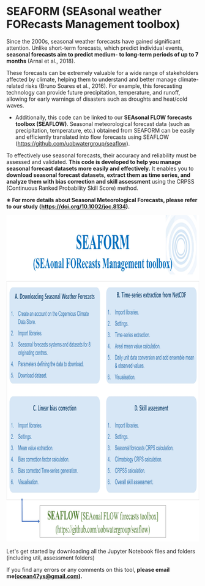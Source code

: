# SEAFORM (SEAsonal weather FORecasts Management toolbox)

Since the 2000s, seasonal weather forecasts have gained significant attention. Unlike short-term forecasts, which predict individual events, <b>seasonal forecasts aim to predict medium- to long-term periods of up to 7 months </b> (Arnal et al., 2018).

These forecasts can be extremely valuable for a wide range of stakeholders affected by climate, helping them to understand and better manage climate-related risks (Bruno Soares et al., 2016). For example, this forecasting technology can provide future precipitation, temperature, and runoff, allowing for early warnings of disasters such as droughts and heat/cold waves.

 * Additionally, this code can be linked to our <b>SEAsonal FLOW forecasts toolbox (SEAFLOW)</b>. Seasonal meteorological forecast data (such as precipitation, temperature, etc.) obtained from SEAFORM can be easily and efficiently translated into flow forecasts using SEAFLOW (https://github.com/uobwatergroup/seaflow).

To effectively use seasonal forecasts, their accuracy and reliability must be assessed and validated. <b>This code is developed to help you manage seasonal forecast datasets more easily and effectively.</b> It enables you to <b>download seasonal forecast datasets, extract them as time series, and analyze them with bias correction and skill assessment</b> using the CRPSS (Continuous Ranked Probability Skill Score) method.

<b> ※ For more details about Seasonal Meteorological Forecasts, please refer to our study (https://doi.org/10.1002/joc.8134).</b>

<img src="util/images/SEAFORM_Modules_ff.jpg" width="1050" height="850">


Let's get started by downloading all the Jupyter Notebook files and folders (including util, assessment folders)

If you find any errors or any comments on this tool, <b>please email me(ocean47ys@gmail.com).</b>
